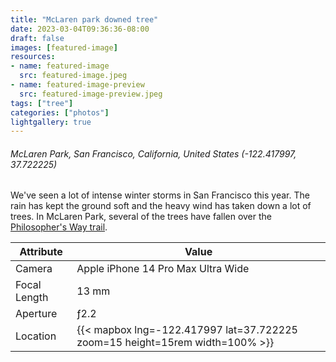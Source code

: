 ```yaml
---
title: "McLaren park downed tree"
date: 2023-03-04T09:36:36-08:00
draft: false
images: [featured-image]
resources:
- name: featured-image
  src: featured-image.jpeg
- name: featured-image-preview
  src: featured-image-preview.jpeg
tags: ["tree"]
categories: ["photos"]
lightgallery: true
---
```

###### McLaren Park, San Francisco, California, United States (-122.417997, 37.722225)

We've seen a lot of intense winter storms in San Francisco this year. The rain has kept the ground soft and the heavy wind has taken down a lot of trees. In McLaren Park, several of the trees have fallen over the [Philosopher's Way trail](https://en.wikipedia.org/wiki/Philosopher%27s_Way,_San_Francisco).

| Attribute    | Value |
| ------------ | ----------- |
| Camera       | Apple iPhone 14 Pro Max Ultra Wide |
| Focal Length | 13 mm |
| Aperture     | ƒ2.2 |
| Location     | {{< mapbox lng=-122.417997 lat=37.722225 zoom=15 height=15rem width=100% >}} |